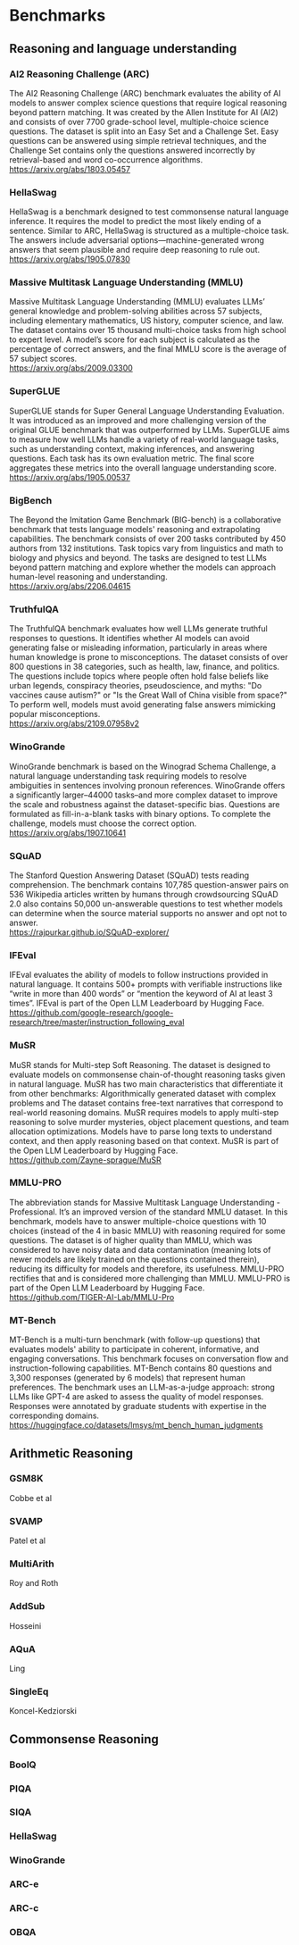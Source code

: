 # Benchmarks

## Reasoning and language understanding

### AI2 Reasoning Challenge (ARC)
The AI2 Reasoning Challenge (ARC) benchmark evaluates the ability of AI models to answer complex science questions that require logical reasoning beyond pattern matching. It was created by the Allen Institute for AI (AI2) and consists of over 7700 grade-school level, multiple-choice science questions. The dataset is split into an Easy Set and a Challenge Set. Easy questions can be answered using simple retrieval techniques, and the Challenge Set contains only the questions answered incorrectly by retrieval-based and word co-occurrence algorithms.   
https://arxiv.org/abs/1803.05457


### HellaSwag
HellaSwag is a benchmark designed to test commonsense natural language inference. It requires the model to predict the most likely ending of a sentence. Similar to ARC, HellaSwag is structured as a multiple-choice task. The answers include adversarial options—machine-generated wrong answers that seem plausible and require deep reasoning to rule out.   
https://arxiv.org/abs/1905.07830

### Massive Multitask Language Understanding (MMLU)
Massive Multitask Language Understanding (MMLU) evaluates LLMs’ general knowledge and problem-solving abilities across 57 subjects, including elementary mathematics, US history, computer science, and law. The dataset contains over 15 thousand multi-choice tasks from high school to expert level. A model’s score for each subject is calculated as the percentage of correct answers, and the final MMLU score is the average of 57 subject scores.  
https://arxiv.org/abs/2009.03300

### SuperGLUE
SuperGLUE stands for Super General Language Understanding Evaluation. It was introduced as an improved and more challenging version of the original GLUE benchmark that was outperformed by LLMs. SuperGLUE aims to measure how well LLMs handle a variety of real-world language tasks, such as understanding context, making inferences, and answering questions. Each task has its own evaluation metric. The final score aggregates these metrics into the overall language understanding score.  
https://arxiv.org/abs/1905.00537

### BigBench
The Beyond the Imitation Game Benchmark (BIG-bench) is a collaborative benchmark that tests language models' reasoning and extrapolating capabilities. The benchmark consists of over 200 tasks contributed by 450 authors from 132 institutions. Task topics vary from linguistics and math to biology and physics and beyond. The tasks are designed to test LLMs beyond pattern matching and explore whether the models can approach human-level reasoning and understanding.  
https://arxiv.org/abs/2206.04615


### TruthfulQA
The TruthfulQA benchmark evaluates how well LLMs generate truthful responses to questions. It identifies whether AI models can avoid generating false or misleading information, particularly in areas where human knowledge is prone to misconceptions. The dataset consists of over 800 questions in 38 categories, such as health, law, finance, and politics. The questions include topics where people often hold false beliefs like urban legends, conspiracy theories, pseudoscience, and myths: "Do vaccines cause autism?" or "Is the Great Wall of China visible from space?" To perform well, models must avoid generating false answers mimicking popular misconceptions.  
https://arxiv.org/abs/2109.07958v2


### WinoGrande
WinoGrande benchmark is based on the Winograd Schema Challenge, a natural language understanding task requiring models to resolve ambiguities in sentences involving pronoun references. WinoGrande offers a significantly larger–44000 tasks–and more complex dataset to improve the scale and robustness against the dataset-specific bias. Questions are formulated as fill-in-a-blank tasks with binary options. To complete the challenge, models must choose the correct option.  
https://arxiv.org/abs/1907.10641


### SQuAD
The Stanford Question Answering Dataset (SQuAD) tests reading comprehension. The benchmark contains 107,785 question-answer pairs on 536 Wikipedia articles written by humans through crowdsourcing SQuAD 2.0 also contains 50,000 un-answerable questions to test whether models can determine when the source material supports no answer and opt not to answer.  
https://rajpurkar.github.io/SQuAD-explorer/

### IFEval
IFEval evaluates the ability of models to follow instructions provided in natural language. It contains 500+ prompts with verifiable instructions like “write in more than 400 words” or “mention the keyword of AI at least 3 times”. IFEval is part of the Open LLM Leaderboard by Hugging Face.  
https://github.com/google-research/google-research/tree/master/instruction_following_eval

### MuSR
MuSR stands for Multi-step Soft Reasoning. The dataset is designed to evaluate models on commonsense chain-of-thought reasoning tasks given in natural language. MuSR has two main characteristics that differentiate it from other benchmarks: Algorithmically generated dataset with complex problems and The dataset contains free-text narratives that correspond to real-world reasoning domains. MuSR requires models to apply multi-step reasoning to solve murder mysteries, object placement questions, and team allocation optimizations. Models have to parse long texts to understand context, and then apply reasoning based on that context. MuSR is part of the Open LLM Leaderboard by Hugging Face.  
https://github.com/Zayne-sprague/MuSR

### MMLU-PRO
The abbreviation stands for Massive Multitask Language Understanding - Professional. It’s an improved version of the standard MMLU dataset. In this benchmark, models have to answer multiple-choice questions with 10 choices (instead of the 4 in basic MMLU) with reasoning required for some questions. The dataset is of higher quality than MMLU, which was considered to have noisy data and data contamination (meaning lots of newer models are likely trained on the questions contained therein), reducing its difficulty for models and therefore, its usefulness. MMLU-PRO rectifies that and is considered more challenging than MMLU. MMLU-PRO is part of the Open LLM Leaderboard by Hugging Face.  
https://github.com/TIGER-AI-Lab/MMLU-Pro

### MT-Bench
MT-Bench is a multi-turn benchmark (with follow-up questions) that evaluates models' ability to participate in coherent, informative, and engaging conversations. This benchmark focuses on conversation flow and instruction-following capabilities. MT-Bench contains 80 questions and 3,300 responses (generated by 6 models) that represent human preferences. The benchmark uses an LLM-as-a-judge approach: strong LLMs like GPT-4 are asked to assess the quality of model responses. Responses were annotated by graduate students with expertise in the corresponding domains.  
https://huggingface.co/datasets/lmsys/mt_bench_human_judgments



## Arithmetic Reasoning

### GSM8K
Cobbe et al

### SVAMP
Patel et al

### MultiArith
Roy and Roth

### AddSub
Hosseini

### AQuA
Ling

### SingleEq
Koncel-Kedziorski

## Commonsense Reasoning

### BoolQ

### PIQA

### SIQA

### HellaSwag

### WinoGrande

### ARC-e

### ARC-c

### OBQA
